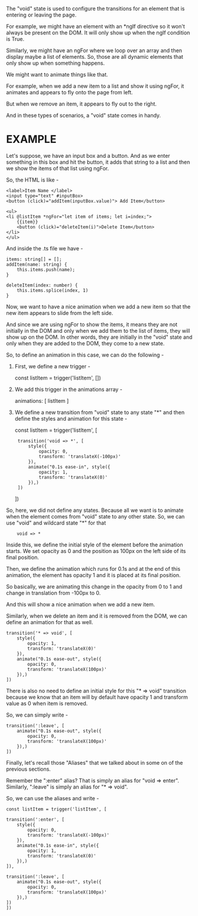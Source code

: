 The "void" state is used to configure the transitions for an element that is entering or leaving the page.

For example, we might have an element with an *ngIf directive so it won't always be present on the DOM. It will only show up when the ngIf condition is True. 

Similarly, we might have an ngFor where we loop over an array and then display maybe a list of elements. So, those are all dynamic elements that only show up when something happens.

We might want to animate things like that.

For example, when we add a new item to a list and show it using ngFor, it animates and appears to fly onto the page from left.

But when we remove an item, it appears to fly out to the right.

And in these types of scenarios, a "void" state comes in handy.

# EXAMPLE

Let's suppose, we have an input box and a button. And as we enter something in this box and hit the button, it adds that string to a list and then we show the items of that list using ngFor.

So, the HTML is like - 

    <label>Item Name </label>
    <input type="text" #inputBox>
    <button (click)="addItem(inputBox.value)"> Add Item</button>

    <ul>
    <li @listItem *ngFor="let item of items; let i=index;">
        {{item}}
        <button (click)="deleteItem(i)">Delete Item</button>
    </li>
    </ul>

And inside the .ts file we have -


    items: string[] = [];
    addItem(name: string) {
        this.items.push(name);
    }

    deleteItem(index: number) {
        this.items.splice(index, 1)
    }

Now, we want to have a nice animation when we add a new item so that the new item appears to slide from the left side.

And since we are using ngFor to show the items, it means they are not initially in the DOM and only when we add them to the list of items, they will show up on the DOM. In other words, they are initially in the "void" state and only when they are added to the DOM, they come to a new state.

So, to define an animation in this case, we can do the following - 

1. First, we define a new trigger - 

    const listItem = trigger('listItem', [])

2. We add this trigger in the animations array - 

    animations: [ listItem ]

3. We define a new transition from "void" state to any state "*" and then define the styles and animation for this state - 

    const listItem = trigger('listItem', [

        transition('void => *', [
            style({
                opacity: 0,
                transform: 'translateX(-100px)'
            }),
            animate("0.1s ease-in", style({
                opacity: 1,
                transform: 'translateX(0)'
            }),)
        ])
    ])

So, here, we did not define any states. Because all we want is to animate when the element comes from "void" state to any other state. So, we can use "void" and wildcard state "*" for that 

        void => *

Inside this, we define the initial style of the element before the animation starts. We set opacity as 0 and the position as 100px on the left side of its final position.

Then, we define the animation which runs for 0.1s and at the end of this animation, the element has opacity 1 and it is placed at its final position.

So basically, we are animating this change in the opacity from 0 to 1 and change in translation from -100px to 0.

And this will show a nice animation when we add a new item.

Similarly, when we delete an item and it is removed from the DOM, we can define an animation for that as well.

    transition('* => void', [
        style({
            opacity: 1,
            transform: 'translateX(0)'
        }),
        animate("0.1s ease-out", style({
            opacity: 0,
            transform: 'translateX(100px)'
        }),)
    ])

There is also no need to define an initial style for this "* => void" transition because we know that an item will by default have opacity 1 and transform value as 0 when item is removed.

So, we can simply write -

    transition(':leave', [
        animate("0.1s ease-out", style({
            opacity: 0,
            transform: 'translateX(100px)'
        }),)
    ])

Finally, let's recall those "Aliases" that we talked about in some on of the previous sections. 

Remember the ":enter" alias? That is simply an alias for "void => enter". Similarly, ":leave" is simply an alias for "* => void".

So, we can use the aliases and write - 

    const listItem = trigger('listItem', [

    transition(':enter', [
        style({
            opacity: 0,
            transform: 'translateX(-100px)'
        }),
        animate("0.1s ease-in", style({
            opacity: 1,
            transform: 'translateX(0)'
        }),)
    ]),

    transition(':leave', [
        animate("0.1s ease-out", style({
            opacity: 0,
            transform: 'translateX(100px)'
        }),)
    ])
    ])